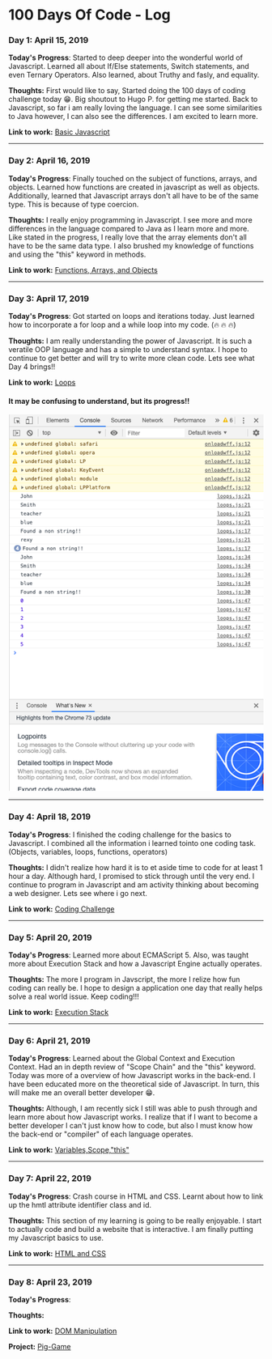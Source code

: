 # 100 Days Of Code - Log

### Day 1: April 15, 2019 

**Today's Progress**: Started to deep deeper into the wonderful world of Javascript. Learned all about If/Else statements, Switch statements, and even Ternary Operators. Also learned, about Truthy and fasly, and equality.

**Thoughts:** First would like to say, Started doing the 100 days of coding challenge today :grin:. Big shoutout to Hugo P. for getting me started. Back to Javascript, so far i am really loving the language. I can see some similarities to Java however, I can also see the differences. I am excited to learn more.


**Link to work:** [Basic Javascript](Week-1/Day-1)

---

### Day 2: April 16, 2019 

**Today's Progress**: Finally touched on the subject of functions, arrays, and objects. Learned how functions are created in javascript as well as objects. Additionally, learned that Javascript arrays don't all have to be of the same type. This is because of type coercion.

**Thoughts:** I really enjoy programming in Javascript. I see more and more differences in the language compared to Java as I learn more and more. Like stated in the progress, I really love that the array elements don't all have to be the same data type. I also brushed my knowledge of functions and using the "this" keyword in methods.


**Link to work:** [Functions, Arrays, and Objects](Week-1/Day-2)

---
### Day 3: April 17, 2019 

**Today's Progress**: Got started on loops and iterations today. Just learned how to incorporate a for loop and a while loop into my code. (:fire: :fire: :fire:)

**Thoughts:** I am really understanding the power of Javascript. It is such a veratile OOP language and has a simple to understand syntax. I hope to continue to get better and will try to write more clean code. Lets see what Day 4 brings!!


**Link to work:** [Loops](Week-1/Day-3)

#### It may be confusing to understand, but its progress!!
 ![Loop](img/loop_output.png)  
 
 ---
 ### Day 4: April 18, 2019 

**Today's Progress**: I finished the coding challenge for the basics to Javascript. I combined all the information i learned tointo one coding task. (Objects, variables, loops, functions, operators)

**Thoughts:** I didn't realize how hard it is to et aside time to code for at least 1 hour a day. Although hard, I promised to stick through until the very end. I continue to program in Javascript and am activity thinking about becoming a web designer. Lets see where i go next.

**Link to work:** [Coding Challenge](Week-1/Day-4)

---
### Day 5: April 20, 2019 

**Today's Progress**: Learned more about ECMAScript 5. Also, was taught more about Execution Stack and how a Javascript Engine actually operates.

**Thoughts:** The more I program in Javscript, the more I relize how fun coding can really be. I hope to design a application one day that really helps solve a real world issue. Keep coding!!!


**Link to work:** [Execution Stack](Week-1/Day-5)

---

### Day 6: April 21, 2019 

**Today's Progress**: Learned about the Global Context and Execution Context. Had an in depth review of "Scope Chain" and the "this" keyword. Today was more of a overview of how Javascript works in the back-end. I have been educated more on the theoretical side of Javascript. In turn, this will make me an overall better developer :grin:.

**Thoughts:** Although, I am recently sick I still was able to push through and learn more about how Javascript works. I realize that if I want to become a better developer I can't just know how to code, but also I must know how the back-end or "compiler" of each language operates.


**Link to work:** [Variables,Scope,"this"](Week-1/Day-6)

--- 

### Day 7: April 22, 2019 

**Today's Progress**: Crash course in HTML and CSS. Learnt about how to link up the hmtl attribute identifier class and id.

**Thoughts:** This section of my learning is going to be really enjoyable. I start to actually code and build a website that is interactive. I am finally putting my Javascript basics to use.


**Link to work:** [HTML and CSS](Week-1/Day-7)

---


### Day 8: April 23, 2019 

**Today's Progress**: 

**Thoughts:** 


**Link to work:** [DOM Manipulation](Week-2/Day-8)

**Project:** [Pig-Game](https://github.com/tylerharriott/Pig-Game)
